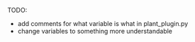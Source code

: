 TODO:
- add comments for what variable is what in plant_plugin.py
- change variables to something more understandable